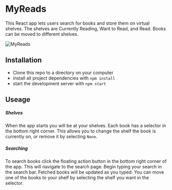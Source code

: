 # MyReads

This React app lets users search for books and store them on virtual shelves. The shelves are Currently Reading, Want to Read, and Read. Books can be moved to different shelves.

![MyReads](http://www.billcombsdevelopment.com/img/my-reads.png)

## Installation
* Clone this repo to a directory on your computer
* install all project dependencies with `npm install`
* start the development server with `npm start`

## Useage
##### Shelves
When the app starts you will be at your shelves. Each book has a selector in the bottom right corner. This allows you to change the shelf the book is currently on, or remove it by selecting `None`.
##### Searching
To search books click the floating action button in the bottom right corner of the app. This will navigate to the search page. Begin typing your search in the search bar. Fetched books will be updated as you typed. You can move one of the books to your shelf by selecting the shelf you want in the selector.
